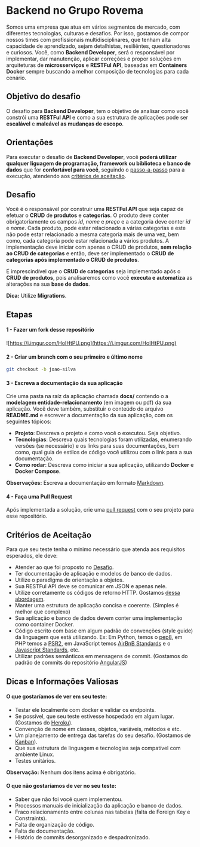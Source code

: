 # Backend no Grupo Rovema
Somos uma empresa que atua em vários segmentos de mercado, com diferentes tecnologias, culturas e desafios. Por isso, gostamos de compor nossos times com profissionais multidisciplinares, que tenham alta capacidade de aprendizado, sejam detalhistas, resiliêntes, questionadores e curiosos. Você, como **Backend Developer**, será o responsável por implementar, dar manutenção, aplicar correções e propor soluções em arquiteturas de **microsserviços** e **RESTFul API**, baseadas em **Containers Docker** sempre buscando a melhor composição de tecnologias para cada cenário.

## Objetivo do desafio
O desafio para **Backend Developer**, tem o objetivo de analisar como você constrói uma **RESTFul API** e como a sua estrutura de aplicações pode ser **escalável** e **maleável as mudanças de escopo**.

## Orientações
Para executar o desafio de **Backend Developer**, você **poderá utilizar qualquer liguagem de programação, framework ou biblioteca e banco de dados** que for **confortável para você**, seguindo o [passo-a-passo](https://github.com/rovema/Backend-test#etapas) para a execução, atendendo aos [critérios de aceitação](https://github.com/rovema/Backend-test#crit%C3%A9rios-de-aceita%C3%A7%C3%A3o). 

## Desafio
Você é o responsável por construir uma **RESTFul API** que seja capaz de efetuar o **CRUD** de **produtos** e **categorias**. O produto deve conter obrigatoriamente os campos *id*, *nome* e *preço* e a categoria deve conter *id* e *nome*. Cada produto, pode estar relacionado a várias categorias e este não pode estar relacionado a mesma categoria mais de uma vez, bem como, cada categoria pode estar relacionada a vários produtos. A implementação deve iniciar com apenas o CRUD de produtos, **sem relação ao CRUD de categorias** e então, deve ser implementado o **CRUD de categorias após implementado o CRUD de produtos**.

É imprescindível que o **CRUD de categorias** seja implementado após o **CRUD de produtos**, pois analisaremos como você **executa e automatiza** as alterações na sua **base de dados**. 

**Dica:** Utilize **Migrations**.

## Etapas

#### 1 - Fazer um fork desse repositório
![https://i.imgur.com/HoIHtPU.png](https://i.imgur.com/HoIHtPU.png)


#### 2 - Criar um branch com o seu primeiro e último nome
```bash
git checkout -b joao-silva
```

#### 3 - Escreva a documentação da sua aplicação
Crie uma pasta na raíz da aplicação chamada **docs/** contendo o a **modelagem entidade-relacionamento** (em imagem ou pdf) da sua aplicação. Você deve também, substituir o conteúdo do arquivo **README.md** e escrever a documentação da sua aplicação, com os seguintes tópicos: 
- **Projeto**: Descreva o projeto e como você o executou. Seja objetivo.
- **Tecnologias**: Descreva quais tecnologias foram utilizadas, enumerando versões (se necessário) e os links para suas documentações, bem como, qual guia de estilos de código você utilizou com o link para a sua documentação.
- **Como rodar**: Descreva como iniciar a sua aplicação, utilizando **Docker** e **Docker Compose**.

**Observações:** Escreva a documentação em formato [Markdown](https://github.com/adam-p/markdown-here/wiki/Markdown-Cheatsheet).

#### 4 - Faça uma Pull Request
Após implementada a solução, crie uma [pull request](https://github.com/rovema/Backend-test/pulls) com o seu projeto para esse repositório.


## Critérios de Aceitação
Para que seu teste tenha o mínimo necessário que atenda aos requisitos esperados, ele deve:
- Atender ao que foi proposto no [Desafio](https://github.com/rovema/Backend-test#Desafio).
- Ter documentação de aplicação e modelos de banco de dados.
- Utilize o paradigma de orientação a objetos.
- Sua RESTFul API deve se comunicar em JSON e apenas nele.
- Utilize corretamente os códigos de retorno HTTP. Gostamos [dessa abordagem](https://developer.amazon.com/docs/amazon-drive/ad-restful-api-response-codes.html).
- Manter uma estrutura de aplicação concisa e coerente. (Simples é melhor que complexo)
- Sua aplicação e banco de dados devem conter uma implementação como container Docker.
- Código escrito com base em algum padrão de convenções (style guide) da linguagem que está utilizando. Ex: Em Python, temos o [pep8](https://www.python.org/dev/peps/pep-0008/), em PHP temos a [PSR2](https://www.php-fig.org/psr/psr-2/), em JavaScript temos [AirBnB Standards](https://github.com/airbnb/javascript) e o [Javascript Standards](https://standardjs.com/), etc.
- Utilizar padrões semânticos em mensagens de commit. (Gostamos do padrão de commits do repositório [AngularJS](http://karma-runner.github.io/3.0/dev/git-commit-msg.html))


## Dicas e Informações Valiosas

#### O que gostaríamos de ver em seu teste:
- Testar ele localmente com docker e validar os endpoints.
- Se possível, que seu teste estivesse hospedado em algum lugar. (Gostamos do [Heroku](https://www.heroku.com/)).
- Convenção de nome em classes, objetos, variáveis, métodos e etc.
- Um planejamento de entrega das tarefas do seu desafio. (Gostamos de [Kanban](https://blog.runrun.it/o-que-e-kanban/)).
- Que sua estrutura de linguagem e tecnologias seja compatível com ambiente Linux.
- Testes unitários.

**Observação:** Nenhum dos itens acima é obrigatório.

#### O que não gostaríamos de ver no seu teste:
- Saber que não foi você quem implementou.
- Processos manuais de inicialização da aplicação e banco de dados.
- Fraco relacionamento entre colunas nas tabelas (falta de Foreign Key e Constraints).
- Falta de organização de código.
- Falta de documentação.
- Histório de commits desorganizado e despadronizado.

